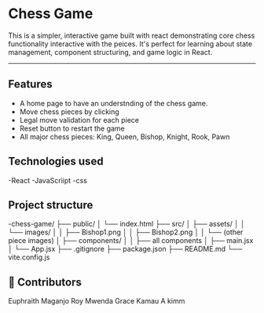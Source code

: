 # Chess Game 

This is a simpler, interactive game built with react demonstrating core chess functionality interactive with the peices. It's perfect for learning about state management, component structuring, and game logic in React.

---

## Features

- A home page to have an understnding of the chess game.
- Move chess pieces by clicking
- Legal move validation for each piece
- Reset button to restart the game
- All major chess pieces: King, Queen, Bishop, Knight, Rook, Pawn

## Technologies used
-React
-JavaScriipt
-css

## Project structure 

-chess-game/
├── public/
│ └── index.html
├── src/
│ ├── assets/
│ │ └── images/
│ │ ├── Bishop1.png
│ │ ├── Bishop2.png
│ │ └── (other piece images)
│ ├── components/
│ │ ├── all components
│ ├── main.jsx
│ └── App.jsx
├── .gitignore
├── package.json
├── README.md
└── vite.config.js 

## 👥 Contributors

Euphraith Maganjo
Roy Mwenda
Grace Kamau
A kimm 
